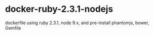 # docker-ruby-2.3.1-nodejs
dockerfile using ruby 2.3.1, node 9.x, and pre-install phantomjs, bower, Gemfile
